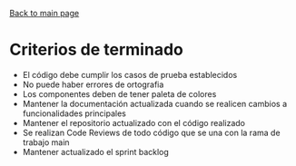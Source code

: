 [Back to main page](https://github.com/Apantli/.github/blob/main/profile/README.md)

# Criterios de terminado
- El código debe cumplir los casos de prueba establecidos
- No puede haber errores de ortografia
- Los componentes deben de tener paleta de colores
- Mantener la documentación actualizada cuando se realicen cambios a funcionalidades principales
- Mantener el repositorio actualizado con el código realizado
- Se realizan Code Reviews de todo código que se una con la rama de trabajo main
- Mantener actualizado el sprint backlog

